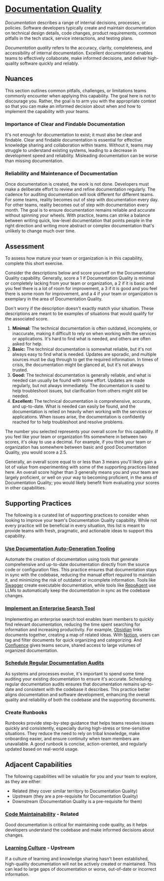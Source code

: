 # [Documentation Quality](https://dora.dev/capabilities/documentation-quality/)

_Documentation_ describes a range of internal decisions, processes, or policies. Software developers typically create and maintain documentation on technical design details, code changes, product requirements, common pitfalls in the tech stack, service interactions, and testing plans.

_Documentation quality_ refers to the accuracy, clarity, completeness, and accessibility of internal documentation. Excellent documentation enables teams to effectively collaborate, make informed decisions, and deliver high-quality software quickly and reliably.

## Nuances

This section outlines common pitfalls, challenges, or limitations teams commonly encounter when applying this capability. The goal here is not to discourage you. Rather, the goal is to arm you with the appropriate context so that you can make an informed decision about when and how to implement the capability with your teams.

### Importance of Clear and Findable Documentation

It's not enough for documentation to exist; it must also be clear and findable. Clear and findable documentation is essential for effective knowledge sharing and collaboration within teams. Without it, teams may struggle to understand existing systems, leading to a decrease in development speed and reliability. Misleading documentation can be worse than missing documentation.

### Reliability and Maintenance of Documentation

Once documentation is created, the work is not done. Developers must make a deliberate effort to review and refine documentation regularly. The cadence for auditing documentation will look different for different teams. For some teams, reality becomes out of step with documentation every day. For other teams, reality becomes out of step with documentation every month. The goal is to ensure documentation remains reliable and accurate without spinning your wheels. With practice, teams can strike a balance between writing quick, low-level documentation that points people in the right direction and writing more abstract or complex documentation that's unlikely to change much over time.

## Assessment

To assess how mature your team or organization is in this capability, complete this short exercise.

Consider the descriptions below and score yourself on the Documentation Quality capability. Generally, score a 1 if Documentation Quality is minimal or completely lacking from your team or organization, a 2 if it is basic and you feel there is a lot of room for improvement, a 3 if it is good and you feel there is some room for improvement, and a 4 if your team or organization is exemplary in the area of Documentation Quality.

Don't worry if the description doesn't exactly match your situation. These descriptions are meant to be examples of situations that would qualify for the associated score.

1. **Minimal:** The technical documentation is often outdated, incomplete, or inaccurate, making it difficult to rely on when working with the services or applications. It's hard to find what is needed, and others are often asked for help.
2. **Basic:** The technical documentation is somewhat reliable, but it's not always easy to find what is needed. Updates are sporadic, and multiple sources must be dug through to get the required information. In times of crisis, the documentation might be glanced at, but it's not always trusted.
3. **Good:** The technical documentation is generally reliable, and what is needed can usually be found with some effort. Updates are made regularly, but not always immediately. The documentation is used to help troubleshoot issues, but clarification from others might still be needed.
4. **Excellent:** The technical documentation is comprehensive, accurate, and up-to-date. What is needed can easily be found, and the documentation is relied on heavily when working with the services or applications. When issues arise, the documentation is confidently reached for to help troubleshoot and resolve problems.

The number you selected represents your overall score for this capability. If you feel like your team or organization fits somewhere in between two scores, it's okay to use a decimal. For example, if you think your team or organization has somewhere between basic and good Documentation Quality, you would score a 2.5.

Generally, an overall score equal to or less than 3 means you'll likely gain a lot of value from experimenting with some of the supporting practices listed here. An overall score higher than 3 generally means you and your team are largely proficient, or well on your way to becoming proficient, in the area of Documentation Quality; you would likely benefit from evaluating your scores in other capabilities.

## Supporting Practices

The following is a curated list of supporting practices to consider when looking to improve your team's Documentation Quality capability. While not every practice will be beneficial in every situation, this list is meant to provide teams with fresh, pragmatic, and actionable ideas to support this capability.

### [Use Documentation Auto-Generation Tooling](/practices/use-documentation-auto-generation-tooling.md)

Automate the creation of documentation using tools that generate comprehensive and up-to-date documentation directly from the source code or configuration files. This practice ensures that documentation stays in sync with the codebase, reducing the manual effort required to maintain it, and minimizing the risk of outdated or incomplete information. Tools like [Swagger](https://github.com/swagger-api) create executable documentation, while tools like [RepoAgent](https://github.com/OpenBMB/RepoAgent) use LLMs to automatically keep the documentation in sync as the codebase changes.

### [Implement an Enterprise Search Tool](/practices/implement-a-documentation-search-engine.md)

Implementing an enterprise search tool enables team members to quickly find relevant documentation, reducing the time spent searching for information and increasing productivity. For example, [Obsidian](https://obsidian.md/) links documents together, creating a map of related ideas. With [Notion](https://www.notion.so/), users can tag and filter documents for quick organizing and categorizing. And [Confluence](https://www.atlassian.com/software/confluence) gives teams secure, shared access to large volumes of organized documentation.

### [Schedule Regular Documentation Audits](/practices/schedule-regular-documentation-audits.md)

As systems and processes evolve, it's important to spend some time auditing your existing documentation to ensure it's accurate. Scheduling regular documentation audits ensures that documentation remains up-to-date and consistent with the codebase it describes. This practice better aligns documentation and software development, enhancing the overall quality and reliability of both the codebase and the supporting documents.

### Create Runbooks

Runbooks provide step-by-step guidance that helps teams resolve issues quickly and consistently, especially during high-stress or time-sensitive situations. They reduce the need to rely on tribal knowledge, make onboarding easier, and ensure continuity when team members are unavailable. A good runbook is concise, action-oriented, and regularly updated based on real-world usage.

## Adjacent Capabilities

The following capabilities will be valuable for you and your team to explore, as they are either:

- Related (they cover similar territory to Documentation Quality)
- Upstream (they are a pre-requisite for Documentation Quality)
- Downstream (Documentation Quality is a pre-requisite for them)

### [Code Maintainability](/capabilities/code-maintainability.md) - Related

Good documentation is critical for maintaining code quality, as it helps developers understand the codebase and make informed decisions about changes.

### [Learning Culture](/capabilities/learning-culture.md) - Upstream

If a culture of learning and knowledge sharing hasn't been established, high-quality documentation will not be actively created or maintained. This can lead to large gaps of documentation or worse, out-of-date or incorrect information.
